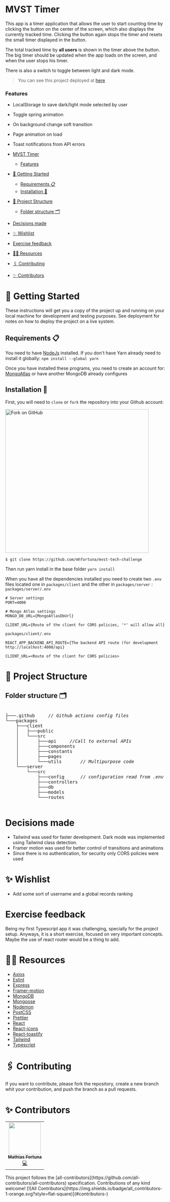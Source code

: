 # MVST Timer
This app is a timer application that allows the user to start counting time by clicking the button on the center of the screen, which also displays the currently tracked time. Clicking the button again stops the timer and resets the small timer displayed in the button.

The total tracked time by **all users** is shown in the timer above the button. The big timer should be updated when the app loads on the screen, and when the user stops his timer.

There is also a switch to toggle between light and dark mode.

> You can see this project deployed at [here](https://home-5005832531.app-ionos.space/)

### Features
- LocalStorage to save dark/light mode selected by user 
- Toggle spring animation
- On background change soft transition
- Page animation on load
- Toast notifications from API errors

- [MVST Timer](#mvst-timer)
    - [Features](#features)
- [🚀 Getting Started](#-getting-started)
  - [Requirements 📋](#requirements-)
  - [Installation 🔧](#installation-)
- [🦴 Project Structure](#-project-structure)
  - [Folder structure 🗂](#folder-structure-)
- [Decisions made](#decisions-made)
- [✨ Wishlist](#-wishlist)
- [Exercise feedback](#exercise-feedback)
- [🕵️‍♂️ Resources](#️️-resources)
- [🖇️ Contributing](#️-contributing)
- [✨ Contributors](#-contributors)

# 🚀 Getting Started

These instructions will get you a copy of the project up and running on your local machine for development and testing purposes. See deployment for notes on how to deploy the project on a live system.

## Requirements 📋

You need to have [NodeJs](https://nodejs.org/) installed. If you don't have Yarn already need to install it globally: `npm install --global yarn` 

Once you have installed these programs, you need to create an account for: [MongoAtlas](https://www.mongodb.com/atlas/database) or have another MongoDB already configures 

## Installation 🔧

First, you will need to `clone` or `fork` the repository into your Github account:

<img src="https://docs.github.com/assets/images/help/repository/fork_button.jpg" alt="Fork on GitHub" width='450'>

`$ git clone https://github.com/mhfortuna/mvst-tech-challenge`

Then run yarn install in the base folder `yarn install`

When you have all the dependencies installed you need to create two `.env` files located one in `packages/client` and the other in `packages/server` :
`packages/server/.env`

```
# Server settings
PORT=4000

# Mongo Atlas settings
MONGO_DB_URL={MongoAtlasDbUrl}

CLIENT_URL={Route of the client for CORS policies, '*' will allow all}
```
`packages/client/.env`
```
REACT_APP_BACKEND_API_ROUTE={The backend API route (for development http://localhost:4000/api}

CLIENT_URL=<Route of the client for CORS policies>
```

# 🦴 Project Structure

## Folder structure 🗂

<pre>  
├───.github		<i>// Github actions config files </i>
└───packages
    ├───client
    │   ├───public
    │   └───src
    │       ├───api		<i>//Call to external APIs </i>
    │       ├───components
    │       ├───constants
    │       ├───pages
    │       └───utils		<i>// Multipurpose code </i>
    └───server
        └───src
            ├───config		<i>// configuration read from .env </i>
            ├───controllers
            ├───db
            ├───models
            └───routes

</pre>



# Decisions made

- Tailwind was used for faster development. Dark mode was implemented using Tailwind class detection.
- Framer motion was used for better control of transitions and animations
- Since there is no authentication, for security only CORS policies were used

# ✨ Wishlist
- Add some sort of username and a global records ranking

# Exercise feedback
Being my first Typescript app it was challenging, specially for the project setup. Anyways, it is a short exercise, focused on very important concepts.
Maybe the use of react router would be a thing to add.

# 🕵️‍♂️ Resources
- [Axios](https://github.com/axios/axios)
- [Eslint](https://eslint.org/)
- [Express](https://expressjs.com/)
- [Framer-motion](https://www.framer.com/motion/)
- [MongoDB](https://www.mongodb.com/)
- [Mongoose](https://mongoosejs.com/)
- [Nodemon](https://nodemon.io/)
- [PostCSS](https://postcss.org/)
- [Prettier](https://prettier.io/)
- [React](https://es.reactjs.org/)
- [React-icons](https://react-icons.github.io/react-icons/)
- [React-toastify](https://github.com/fkhadra/react-toastify)
- [Tailwind](https://tailwindcss.com/)
- [Typescript](https://www.typescriptlang.org/)

# 🖇️ Contributing

If you want to contribute, please fork the repository, create a new branch whit your contribution, and push the branch as a pull requests.

# ✨ Contributors

<!-- ALL-CONTRIBUTORS-LIST:START - Do not remove or modify this section --> <!-- prettier-ignore-start --> <!-- markdownlint-disable --> <table> <tr> <td align="center"><a href="https://github.com/mhfortuna"><img src="https://avatars.githubusercontent.com/u/66578026?v=4s=100" width="100px;" alt=""/><br /><sub><b>Mathias Fortuna</b></sub></a><br /><a href="https://github.com/rocket-team-webdev/wave/commits/develop?author=mhfortuna" title="Code">💻</a></td> </tr> </table> <!-- markdownlint-restore --> <!-- prettier-ignore-end --> <!-- ALL-CONTRIBUTORS-LIST:END --> This project follows the [all-contributors](https://github.com/all-contributors/all-contributors) specification. Contributions of any kind welcome! <!-- ALL-CONTRIBUTORS-BADGE:START - Do not remove or modify this section --> [![All Contributors](https://img.shields.io/badge/all_contributors-1-orange.svg?style=flat-square)](#contributors-) <!-- ALL-CONTRIBUTORS-BADGE:END -->
